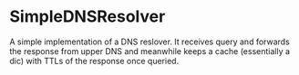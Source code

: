 # SimpleDNSResolver
A simple implementation of a DNS reslover. It receives query and forwards the response from upper DNS and meanwhile keeps a cache (essentially a dic) with TTLs of the response once queried.
